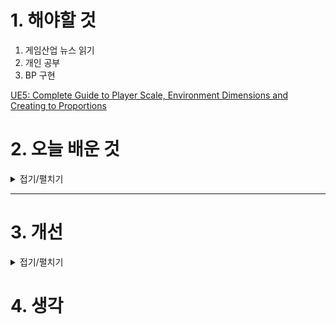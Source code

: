 
# 1. 해야할 것

1. 게임산업 뉴스 읽기 
2. 개인 공부  
3. BP 구현

[UE5: Complete Guide to Player Scale, Environment Dimensions and Creating to Proportions](https://www.youtube.com/watch?v=Is_68PZ-M5M)


# 2. 오늘 배운 것

<details>
<summary>접기/펼치기</summary>

## 구현 목록
### 다이얼로그
- 오버랩되면 다이얼로그 대화창을 호출한다.
- 여러번 반복할 수 있다.
- 대사 데이터 테이블을 설정할 수 있다.

### 바닥
- 메쉬를 설정할 수 있다.
- 스플라인 길이를 늘리면 늘린만큼 그 메쉬도 커진다.

### 길
- 스플라인이 늘어난 만큼 그 길이를 채운다.
- 스플라인 위 Segment 숫자를 설정할 수 있다.
- 렉걸리면 안됨

### 시퀀스 플레이어
- 레벨 시퀀스를 설정할 수 있다.
- 레벨 시퀀스 설명을 띄울 수 있다.
- 여러번 반복 설정
- 다이얼로그 선택 및 출현 여부 설정


## 레벨 디자인 규격화
---

### 🎥 추천 유튜브 강의 목록

1. **[FPS Level Design Metrics | Level Design Devlog #3](https://www.youtube.com/watch?v=o2AP92qB5Os)**

   * The Design Den 채널에서 제공하는 이 영상은 FPS 게임에서의 레벨 디자인 메트릭스에 대해 설명하며, 캐릭터 크기와 이동 속도 등을 고려한 디자인 방법을 다룹니다.([YouTube][1])

2. **[How to Set Up a Grid for Level and Game Design Metrics](https://www.youtube.com/watch?v=KSXshiA59OA)**

   * Tyler McCombs가 제작한 이 튜토리얼은 레벨 디자인에서 그리드 시스템을 설정하고 활용하는 방법을 소개합니다.([Pinterest][2])

3. **[UE5: Complete Guide to Player Scale, Environment Dimensions and Creating to Proportions](https://www.youtube.com/watch?v=Is_68PZ-M5M)**

   * World of Level Design 채널의 이 강의는 Unreal Engine 5에서 캐릭터 스케일과 환경의 비율을 설정하는 방법에 대한 포괄적인 가이드입니다.

4. **[Level Design: Scaling and Best Practices](https://www.youtube.com/watch?v=FMzQ8YgRGu8)**

   * Unreal Tournament 개발팀이 레벨 디자인에서의 스케일링과 모범 사례에 대해 논의하는 영상입니다.

5. **[From ZERO to BLOCKOUT! Unreal Engine Level Design in 5 Minutes](https://www.youtube.com/watch?v=x-xY3MXHayg)**

   * Gabriel Fuentes가 제작한 이 영상은 Unreal Engine에서 블록아웃을 통해 레벨을 빠르게 디자인하는 방법을 5분 만에 소개합니다.


</details>

****


# 3. 개선


<details>
<summary>접기/펼치기</summary>


</details>



# 4. 생각


